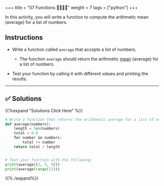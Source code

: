 +++
title = "07 Functions 👩‍🎓👨‍🎓"
weight = 7
tags = ["python"] 
+++

In this activity, you will write a function to compute the arithmetic mean (average) for a list of numbers.

## Instructions

* Write a function called `average` that accepts a list of numbers.

  * The function `average` should return the arithmetic [mean](https://en.wikipedia.org/wiki/Arithmetic_mean) (average) for a list of numbers.

* Test your function by calling it with different values and printing the results.

- - -

## ✅ Solutions
{{%expand "Solutions Click Here" %}}
```python
# Write a function that returns the arithmetic average for a list of numbers
def average(numbers):
    length = len(numbers)
    total = 0.0
    for number in numbers:
        total += number
    return total / length


# Test your function with the following:
print(average([1, 5, 9]))
print(average(range(11)))


```
{{% /expand%}}